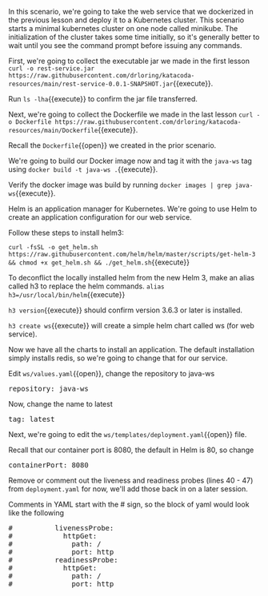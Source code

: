 In this scenario, we're going to take the web service that we dockerized in the previous lesson and deploy it to a Kubernetes cluster.  This scenario starts a minimal kubernetes cluster on one node called minikube.  The initialization of the cluster takes some time initially, so it's generally better to wait until you see the command prompt before issuing any commands.

First, we're going to collect the executable jar we made in the first lesson `curl -o rest-service.jar https://raw.githubusercontent.com/drloring/katacoda-resources/main/rest-service-0.0.1-SNAPSHOT.jar`{{execute}}.

Run `ls -lha`{{execute}} to confirm the jar file transferred.  

Next, we're going to collect the Dockerfile we made in the last lesson `curl -o Dockerfile https://raw.githubusercontent.com/drloring/katacoda-resources/main/Dockerfile`{{execute}}.

Recall the `Dockerfile`{{open}} we created in the prior scenario.

We're going to build our Docker image now and tag it with the `java-ws` tag using `docker build -t java-ws .`{{execute}}.  

Verify the docker image was build by running `docker images | grep java-ws`{{execute}}. 

Helm is an application manager for Kubernetes.  We're going to use Helm to create an application configuration for our web service.

Follow these steps to install helm3:

`curl -fsSL -o get_helm.sh https://raw.githubusercontent.com/helm/helm/master/scripts/get-helm-3 && chmod +x get_helm.sh && ./get_helm.sh`{{execute}}

To deconflict the locally installed helm from the new Helm 3, make an alias called h3 to replace the helm commands.
`alias h3=/usr/local/bin/helm`{{execute}}

`h3 version`{{execute}} should confirm version 3.6.3 or later is installed.

`h3 create ws`{{execute}} will create a simple helm chart called ws (for web service).

Now we have all the charts to install an application.  The default installation simply installs redis, so we're going to change that for our service.

Edit `ws/values.yaml`{{open}}, change the repository to java-ws <pre class="file" data-filename="ws/values.yaml" data-target="insert" data-marker="  repository: nginx">  repository: java-ws</pre>

Now, change the name to latest <pre class="file" data-filename="ws/values.yaml" data-target="insert" data-marker="  tag: &#x22;&#x22;">  tag: latest</pre>

Next, we're going to edit the `ws/templates/deployment.yaml`{{open}} file.

Recall that our container port is 8080, the default in Helm is 80, so change <pre class="file" data-filename="ws/templates/deployment.yaml" data-target="insert" data-marker="              containerPort: 80">              containerPort: 8080</pre>

Remove or comment out the liveness and readiness probes (lines 40 - 47) from `deployment.yaml` for now, we'll add those back in on a later session.

Comments in YAML start with the # sign, so the block of yaml would look like the following

<pre>
#          livenessProbe:
#            httpGet:
#              path: /
#              port: http
#          readinessProbe:
#            httpGet:
#              path: /
#              port: http
</pre>






